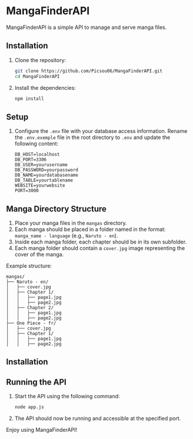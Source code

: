 # MangaFinderAPI

MangaFinderAPI is a simple API to manage and serve manga files.

## Installation

1. Clone the repository:
    ```sh
    git clone https://github.com/Picsou06/MangaFinderAPI.git
    cd MangaFinderAPI
    ```

2. Install the dependencies:
    ```sh
    npm install
    ```

## Setup

1. Configure the `.env` file with your database access information. Rename the `.env.exemple` file in the root directory to `.env` and update the following content:
    ```plaintext
    DB_HOST=localhost
    DB_PORT=3306
    DB_USER=yourusername
    DB_PASSWORD=yourpassword
    DB_NAME=yourdatabasename
    DB_TABLE=yourtablename
    WEBSITE=yourwebsite
    PORT=3000
    ```

## Manga Directory Structure

1. Place your manga files in the `mangas` directory.
2. Each manga should be placed in a folder named in the format: `manga_name - language` (e.g., `Naruto - en`).
3. Inside each manga folder, each chapter should be in its own subfolder.
4. Each manga folder should contain a `cover.jpg` image representing the cover of the manga.

Example structure:
```plaintext
mangas/
├── Naruto - en/
│   ├── cover.jpg
│   ├── Chapter 1/
│   │   ├── page1.jpg
│   │   ├── page2.jpg
│   ├── Chapter 2/
│   │   ├── page1.jpg
│   │   ├── page2.jpg
├── One Piece - fr/
│   ├── cover.jpg
│   ├── Chapter 1/
│   │   ├── page1.jpg
│   │   ├── page2.jpg
```
## Installation
## Running the API

1. Start the API using the following command:
    ```sh
    node app.js
    ```

2. The API should now be running and accessible at the specified port.

Enjoy using MangaFinderAPI!
